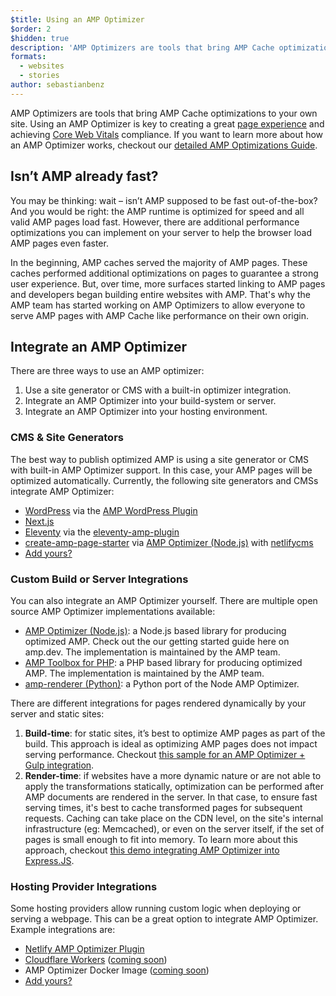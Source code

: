 ```yaml
---
$title: Using an AMP Optimizer
$order: 2
$hidden: true
description: 'AMP Optimizers are tools that bring AMP Cache optimizations to your own site. Using an AMP Optimizer is key to creating a great page experience and achieving Core Web Vitals compliance. This guides explains how to best use an AMP Optimizer to optimizer your AMP pages.'
formats:
  - websites
  - stories
author: sebastianbenz
---
```


AMP Optimizers are tools that bring AMP Cache optimizations to your own site. Using an AMP Optimizer is key to creating a great [page experience](https://developers.google.com/search/docs/guides/page-experience) and achieving [Core Web Vitals](https://web.dev/vitals/) compliance. If you want to learn more about how an AMP Optimizer works, checkout our [detailed AMP Optimizations Guide](explainer.md).

## Isn’t AMP already fast?

You may be thinking: wait – isn’t AMP supposed to be fast out-of-the-box? And you would be right: the AMP runtime is optimized for speed and all valid AMP pages load fast. However, there are additional performance optimizations you can implement on your server to help the browser load AMP pages even faster.

In the beginning, AMP caches served the majority of AMP pages. These caches performed additional optimizations on pages to guarantee a strong user experience. But, over time, more surfaces started linking to AMP pages and developers began building entire websites with AMP. That's why the AMP team has started working on AMP Optimizers to allow everyone to serve AMP pages with AMP Cache like performance on their own origin.

## Integrate an AMP Optimizer

There are three ways to use an AMP optimizer:

1. Use a site generator or CMS with a built-in optimizer integration.
2. Integrate an AMP Optimizer into your build-system or server.
3. Integrate an AMP Optimizer into your hosting environment.

### CMS & Site Generators

The best way to publish optimized AMP is using a site generator or CMS with built-in AMP Optimizer support. In this case, your AMP pages will be optimized automatically. Currently, the following site generators and CMSs integrate AMP Optimizer:

- [WordPress](https://wordpress.org/) via the [AMP WordPress Plugin](https://wordpress.org/plugins/amp/)
- [Next.js](https://nextjs.org/docs/api-reference/next/amp)
- [Eleventy](https://www.11ty.dev/) via the [eleventy-amp-plugin](https://blog.amp.dev/2020/07/28/introducing-the-eleventy-amp-plugin/)
- [create-amp-page-starter](https://github.com/bemit/create-amp-page-starter) via [AMP Optimizer (Node.js)](node-amp-optimizer.md) with [netlifycms](https://www.netlifycms.org/)
- [Add yours?](https://github.com/ampproject/amp.dev/issues/new?assignees=&labels=Category%3A+Content%2C+Status%3A+Pending+Triage&template=content.md&title=)

### Custom Build or Server Integrations

You can also integrate an AMP Optimizer yourself. There are multiple open source AMP Optimizer implementations available:

- [AMP Optimizer (Node.js)](node-amp-optimizer.md): a Node.js based library for producing optimized AMP. Check out the our getting started guide here on amp.dev.  The implementation is maintained by the AMP team.
- [AMP Toolbox for PHP](https://github.com/ampproject/amp-toolbox-php): a PHP based library for producing optimized AMP. The implementation is maintained by the AMP team.
- [amp-renderer (Python)](https://github.com/chasefinch/amp-renderer): a Python port of the Node AMP Optimizer.

There are different integrations for pages rendered dynamically by your server and static sites:

1. **Build-time**: for static sites, it’s best to optimize AMP pages as part of the build. This approach is ideal as optimizing AMP pages does not impact serving performance. Checkout [this sample for an AMP Optimizer + Gulp integration](https://github.com/ampproject/amp-toolbox/tree/main/packages/optimizer/demo/gulp).
2. **Render-time**: if websites have a more dynamic nature or are not able to apply the transformations statically, optimization can be performed after AMP documents are rendered in the server. In that case, to ensure fast serving times, it's best to cache transformed pages for subsequent requests. Caching can take place on the CDN level, on the site's internal infrastructure (eg: Memcached), or even on the server itself, if the set of pages is small enough to fit into memory. To learn more about this approach, checkout [this demo integrating AMP Optimizer into Express.JS](https://github.com/ampproject/amp-toolbox/tree/main/packages/optimizer/demo/express).

### Hosting Provider Integrations

Some hosting providers allow running custom logic when deploying or serving a webpage. This can be a great option to integrate AMP Optimizer. Example integrations are:

- [Netlify AMP Optimizer Plugin](https://github.com/martinbean/netlify-plugin-amp-server-side-rendering#amp-server-side-rendering-netlify-plugin)
- [Cloudflare Workers](https://workers.cloudflare.com/) ([coming soon](https://github.com/ampproject/amp-toolbox/issues/878))
- AMP Optimizer Docker Image ([coming soon](https://github.com/ampproject/amp-toolbox/issues/879))
- [Add yours?](https://github.com/ampproject/amp.dev/issues/new?assignees=&labels=Category%3A+Content%2C+Status%3A+Pending+Triage&template=content.md&title=)
